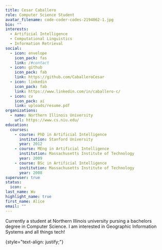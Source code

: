 ```yaml
---
title: Cesar Caballero
role: Computer Science Student
avatar_filename: code-coder-codes-2194062-1.jpg
bio: ""
interests:
  - Artificial Intelligence
  - Computational Linguistics
  - Information Retrieval
social:
  - icon: envelope
    icon_pack: fas
    link: /#contact
  - icon: github
    icon_pack: fab
    link: https://github.com/CaballeroCesar
  - icon: linkedin
    icon_pack: fab
    link: https://www.linkedin.com/in/caballero-c/
  - icon: cv
    icon_pack: ai
    link: uploads/resume.pdf
organizations:
  - name: Northern Illinois University
    url: https://www.cs.niu.edu/
education:
  courses:
    - course: PhD in Artificial Intelligence
      institution: Stanford University
      year: 2012
    - course: MEng in Artificial Intelligence
      institution: Massachusetts Institute of Technology
      year: 2009
    - course: BSc in Artificial Intelligence
      institution: Massachusetts Institute of Technology
      year: 2008
superuser: true
status:
  icon: ☕️
last_name: Wu
highlight_name: true
first_name: Alice
email: ""
---
```

<!--StartFragment-->

Currently a student at Northern Illinois university pursing a bachelors degree in Computer Science. I am interested in Geographic Information Systems and all things tech!

<!--EndFragment-->
{style="text-align: justify;"}